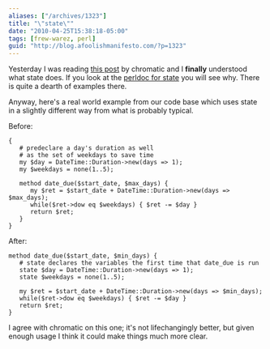 ```yaml
---
aliases: ["/archives/1323"]
title: "\"state\""
date: "2010-04-25T15:38:18-05:00"
tags: [frew-warez, perl]
guid: "http://blog.afoolishmanifesto.com/?p=1323"
---
```

Yesterday I was reading [this post](http://www.modernperlbooks.com/mt/2010/04/state-and-the-syntax-of-encapsulation.html) by chromatic and I **finally** understood what state does. If you look at the [perldoc for state](http://perldoc.perl.org/functions/state.html) you will see why. There is quite a dearth of examples there.

Anyway, here's a real world example from our code base which uses state in a slightly different way from what is probably typical.

Before:

    {
       # predeclare a day's duration as well
       # as the set of weekdays to save time
       my $day = DateTime::Duration->new(days => 1);
       my $weekdays = none(1..5);

       method date_due($start_date, $max_days) {
          my $ret = $start_date + DateTime::Duration->new(days => $max_days);
          while($ret->dow eq $weekdays) { $ret -= $day }
          return $ret;
       }
    }

After:

    method date_due($start_date, $min_days) {
       # state declares the variables the first time that date_due is run
       state $day = DateTime::Duration->new(days => 1);
       state $weekdays = none(1..5);

       my $ret = $start_date + DateTime::Duration->new(days => $min_days);
       while($ret->dow eq $weekdays) { $ret -= $day }
       return $ret;
    }

I agree with chromatic on this one; it's not lifechangingly better, but given enough usage I think it could make things much more clear.
